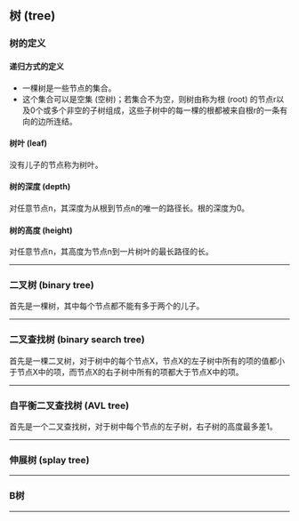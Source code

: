 ## 树 (tree)

### 树的定义
#### 递归方式的定义
* 一棵树是一些节点的集合。
* 这个集合可以是空集 (空树)；若集合不为空，则树由称为根 (root) 的节点r以及0个或多个非空的子树组成，这些子树中的每一棵的根都被来自根r的一条有向的边所连结。

#### 树叶 (leaf)
没有儿子的节点称为树叶。

#### 树的深度 (depth)
对任意节点n，其深度为从根到节点n的唯一的路径长。根的深度为0。

#### 树的高度 (height)
对任意节点n，其高度为节点n到一片树叶的最长路径的长。
***

### 二叉树 (binary tree)
首先是一棵树，其中每个节点都不能有多于两个的儿子。
***

### 二叉查找树 (binary search tree)
首先是一棵二叉树，对于树中的每个节点X，节点X的左子树中所有的项的值都小于节点X中的项，而节点X的右子树中所有的项都大于节点X中的项。
***

### 自平衡二叉查找树 (AVL tree)
首先是一个二叉查找树，对于树中每个节点的左子树，右子树的高度最多差1。
***

### 伸展树 (splay tree)
***

### B树
***
